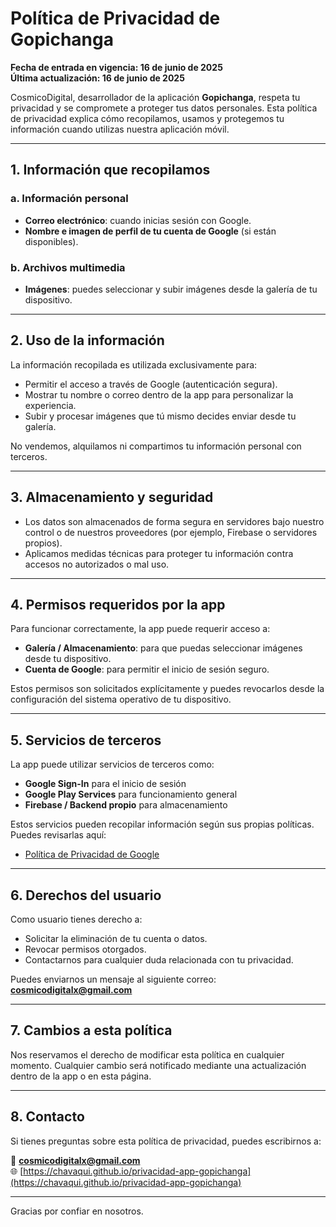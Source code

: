 # Política de Privacidad de Gopichanga

**Fecha de entrada en vigencia: 16 de junio de 2025**  
**Última actualización: 16 de junio de 2025**

CosmicoDigital, desarrollador de la aplicación **Gopichanga**, respeta tu privacidad y se compromete a proteger tus datos personales. Esta política de privacidad explica cómo recopilamos, usamos y protegemos tu información cuando utilizas nuestra aplicación móvil.

---

## 1. Información que recopilamos

### a. Información personal
- **Correo electrónico**: cuando inicias sesión con Google.
- **Nombre e imagen de perfil de tu cuenta de Google** (si están disponibles).

### b. Archivos multimedia
- **Imágenes**: puedes seleccionar y subir imágenes desde la galería de tu dispositivo.

---

## 2. Uso de la información

La información recopilada es utilizada exclusivamente para:

- Permitir el acceso a través de Google (autenticación segura).
- Mostrar tu nombre o correo dentro de la app para personalizar la experiencia.
- Subir y procesar imágenes que tú mismo decides enviar desde tu galería.

No vendemos, alquilamos ni compartimos tu información personal con terceros.

---

## 3. Almacenamiento y seguridad

- Los datos son almacenados de forma segura en servidores bajo nuestro control o de nuestros proveedores (por ejemplo, Firebase o servidores propios).
- Aplicamos medidas técnicas para proteger tu información contra accesos no autorizados o mal uso.

---

## 4. Permisos requeridos por la app

Para funcionar correctamente, la app puede requerir acceso a:

- **Galería / Almacenamiento**: para que puedas seleccionar imágenes desde tu dispositivo.
- **Cuenta de Google**: para permitir el inicio de sesión seguro.

Estos permisos son solicitados explícitamente y puedes revocarlos desde la configuración del sistema operativo de tu dispositivo.

---

## 5. Servicios de terceros

La app puede utilizar servicios de terceros como:

- **Google Sign-In** para el inicio de sesión
- **Google Play Services** para funcionamiento general
- **Firebase / Backend propio** para almacenamiento

Estos servicios pueden recopilar información según sus propias políticas. Puedes revisarlas aquí:

- [Política de Privacidad de Google](https://policies.google.com/privacy)

---

## 6. Derechos del usuario

Como usuario tienes derecho a:

- Solicitar la eliminación de tu cuenta o datos.
- Revocar permisos otorgados.
- Contactarnos para cualquier duda relacionada con tu privacidad.

Puedes enviarnos un mensaje al siguiente correo: **cosmicodigitalx@gmail.com**

---

## 7. Cambios a esta política

Nos reservamos el derecho de modificar esta política en cualquier momento. Cualquier cambio será notificado mediante una actualización dentro de la app o en esta página.

---

## 8. Contacto

Si tienes preguntas sobre esta política de privacidad, puedes escribirnos a:

📧 **cosmicodigitalx@gmail.com**  
🌐 [https://chavaqui.github.io/privacidad-app-gopichanga](https://chavaqui.github.io/privacidad-app-gopichanga)

---

Gracias por confiar en nosotros.
